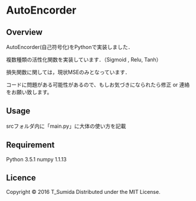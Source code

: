 # AutoEncorder

## Overview
AutoEncorder(自己符号化)をPythonで実装しました．

複数種類の活性化関数を実装しています．（Sigmoid , Relu, Tanh）

損失関数に関しては，現状MSEのみとなっています．

コードに問題がある可能性があるので、もしお気づきになられたら修正 or 連絡をお願い致します。

## Usage
srcフォルダ内に「main.py」に大体の使い方を記載

## Requirement
Python 3.5.1
numpy 1.1.13

## Licence
Copyright © 2016 T_Sumida Distributed under the MIT License.
